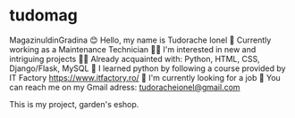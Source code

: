 # tudomag
MagazinuldinGradina
😊 Hello, my name is Tudorache Ionel
💼 Currently working as a Maintenance Technician
🦸‍♂️ I'm interested in new and intriguing projects
👨‍💻 Already acquainted with: Python, HTML, CSS, Django/Flask, MySQL
🌱 I learned python by following a course provided by IT Factory https://www.itfactory.ro/
👀 I'm currently looking for a job
📧 You can reach me on my Gmail adress: tudoracheionel@gmail.com

This is my project, garden's eshop.
